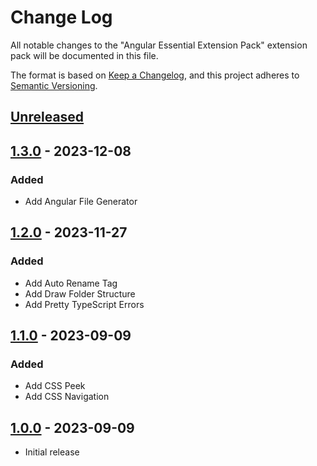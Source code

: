 # Change Log

All notable changes to the "Angular Essential Extension Pack" extension pack will be documented in this file.

The format is based on [Keep a Changelog](https://keepachangelog.com/en/1.0.0/),
and this project adheres to [Semantic Versioning](https://semver.org/spec/v2.0.0.html).

## [Unreleased]

## [1.3.0] - 2023-12-08

### Added

- Add Angular File Generator

## [1.2.0] - 2023-11-27

### Added

- Add Auto Rename Tag
- Add Draw Folder Structure
- Add Pretty TypeScript Errors

## [1.1.0] - 2023-09-09

### Added

- Add CSS Peek
- Add CSS Navigation

## [1.0.0] - 2023-09-09

- Initial release

[unreleased]: https://github.com/ManuelGil/vscode-angular-pack/compare/v1.3.0...HEAD
[1.3.0]: https://github.com/ManuelGil/vscode-angular-pack/compare/v1.2.0...v1.3.0
[1.2.0]: https://github.com/ManuelGil/vscode-angular-pack/compare/v1.1.0...v1.2.0
[1.1.0]: https://github.com/ManuelGil/vscode-angular-pack/compare/v1.0.0...v1.1.0
[1.0.0]: https://github.com/ManuelGil/vscode-angular-pack/releases/tag/v1.0.0
